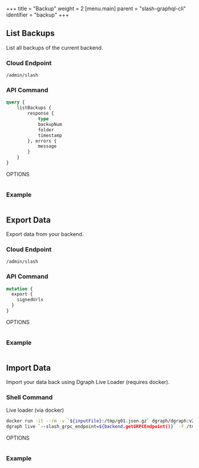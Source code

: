 +++
title = "Backup"
weight = 2
[menu.main]
    parent = "slash-graphql-cli"
    identifier = "backup"
+++

## List Backups

List all backups of the current backend.

### Cloud Endpoint

```
/admin/slash
```

### API Command

```graphql
query {
    listBackups {
        response {
            type
            backupNum
            folder
            timestamp
        }, errors {
            message
        }
    }
}
```

OPTIONS
```

```

### Example

```

```

## Export Data

Export data from your backend.

### Cloud Endpoint
```
/admin/slash
```

### API Command

```graphql
mutation {
  export {
    signedUrls
  }
}
```

OPTIONS
```

```

### Example

```

```

## Import Data

Import your data back using Dgraph Live Loader (requires docker).

### Shell Command

Live loader (via docker)

```sh
docker run -it --rm -v `${inputFile}:/tmp/g01.json.gz` dgraph/dgraph:v20.07-slash
dgraph live `--slash_grpc_endpoint=${backend.getGRPCEndpoint()}` -f /tmp/g01.json.gz -t backend.getToken()
```

OPTIONS
```

```

### Example

```

```

